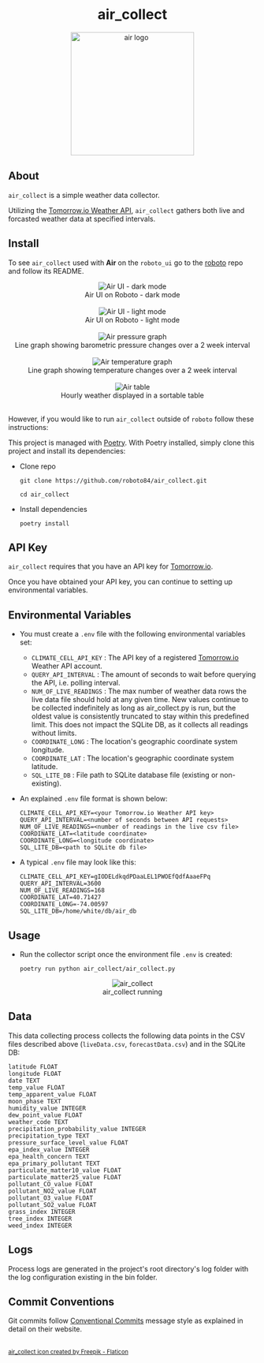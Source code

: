 <h1 align="center">air_collect</h1>

<div align="center">
	<img src="assets/air_collect.png" width="250" title="air logo">
</div>

## About
`air_collect` is a simple weather data collector.

Utilizing the [Tomorrow.io Weather API](https://docs.tomorrow.io/reference/welcome), `air_collect` gathers both live and forcasted weather data at specified intervals.

## Install
To see `air_collect` used with **Air** on the `roboto_ui` go to the [roboto](https://github.com/roboto84/roboto) repo and follow its README.

<div align="center">
    <img src="assets/air_collect_1.png" title="Air UI - dark mode">
    <br/>
    Air UI on Roboto - dark mode
    <br/><br/>
    <img src="assets/air_collect_2.png" title="Air UI - light mode">
    <br/>
    Air UI on Roboto - light mode
    <br/><br/>
    <img src="assets/air_collect_3.png" title="Air pressure graph">
    <br/>
    Line graph showing barometric pressure changes over a 2 week interval
    <br/><br/>
    <img src="assets/air_collect_4.png" title="Air temperature graph">
    <br/>
    Line graph showing temperature changes over a 2 week interval
    <br/><br/>
    <img src="assets/air_collect_5.png" title="Air table">
    <br/>
    Hourly weather displayed in a sortable table
    <br/><br/>
</div>


However, if you would like to run `air_collect` outside of `roboto` follow these instructions:

This project is managed with [Poetry](https://github.com/python-poetry/poetry). With Poetry installed, simply clone this project and install its dependencies:

- Clone repo
    ```
    git clone https://github.com/roboto84/air_collect.git
    ```
    ```
    cd air_collect
    ```
- Install dependencies
    ```
    poetry install
    ```

## API Key
`air_collect` requires that you have an API key for [Tomorrow.io](https://docs.tomorrow.io/reference/welcome).

Once you have obtained your API key, you can continue to setting up environmental variables.

## Environmental Variables
- You must create a `.env` file with the following environmental variables set:
    - `CLIMATE_CELL_API_KEY` : The API key of a registered [Tomorrow.io](https://www.tomorrow.io) Weather API account.
    - `QUERY_API_INTERVAL` : The amount of seconds to wait before querying the API, i.e. polling interval.
    - `NUM_OF_LIVE_READINGS` : The max number of weather data rows the live data file should hold at any given time. New values continue to be collected indefinitely as long as air_collect.py is run, but the oldest value is consistently truncated to stay within this predefined limit. This does not impact the SQLite DB, as it collects all readings without limits.
    - `COORDINATE_LONG` : The location's geographic coordinate system longitude.
    - `COORDINATE_LAT` : The location's geographic coordinate system latitude.
    - `SQL_LITE_DB` : File path to SQLite database file (existing or non-existing).


- An explained `.env` file format is shown below:
    ```
    CLIMATE_CELL_API_KEY=<your Tomorrow.io Weather API key>
    QUERY_API_INTERVAL=<number of seconds between API requests>
    NUM_OF_LIVE_READINGS=<number of readings in the live csv file>
    COORDINATE_LAT=<latitude coordinate>
    COORDINATE_LONG=<longitude coordinate>
    SQL_LITE_DB=<path to SQLite db file>
    ```

- A typical `.env` file may look like this:
    ```
    CLIMATE_CELL_API_KEY=gIODELdkqdPDaaLEL1PWOEfQdfAaaeFPq
    QUERY_API_INTERVAL=3600
    NUM_OF_LIVE_READINGS=168
    COORDINATE_LAT=40.71427
    COORDINATE_LONG=-74.00597
    SQL_LITE_DB=/home/white/db/air_db
    ```

## Usage
- Run the collector script once the environment file `.env` is created:
    ```
    poetry run python air_collect/air_collect.py
    ```

<div align="center">
	<img src="assets/air_collect_6.png" title="air_collect">
    <br/>
    air_collect running
</div>

## Data
This data collecting process collects the following data points in the CSV files described above (`liveData.csv`, `forecastData.csv`) and in the SQLite DB:

```
latitude FLOAT
longitude FLOAT
date TEXT
temp_value FLOAT
temp_apparent_value FLOAT
moon_phase TEXT
humidity_value INTEGER
dew_point_value FLOAT
weather_code TEXT
precipitation_probability_value INTEGER
precipitation_type TEXT
pressure_surface_level_value FLOAT
epa_index_value INTEGER
epa_health_concern TEXT
epa_primary_pollutant TEXT
particulate_matter10_value FLOAT
particulate_matter25_value FLOAT
pollutant_CO_value FLOAT
pollutant_NO2_value FLOAT
pollutant_O3_value FLOAT
pollutant_SO2_value FLOAT
grass_index INTEGER
tree_index INTEGER
weed_index INTEGER
```

## Logs
Process logs are generated in the project's root directory's log folder with the log configuration
existing in the bin folder.

## Commit Conventions
Git commits follow [Conventional Commits](https://www.conventionalcommits.org) message style as explained in detail on their website.

<br/>
<sup>
    <a href="https://www.flaticon.com/free-icons/cloud-computing" title="cloud-computing icon">
        air_collect icon created by Freepik - Flaticon
    </a>
</sup>

